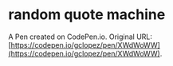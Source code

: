 # random quote machine

A Pen created on CodePen.io. Original URL: [https://codepen.io/gclopez/pen/XWdWoWW](https://codepen.io/gclopez/pen/XWdWoWW).


